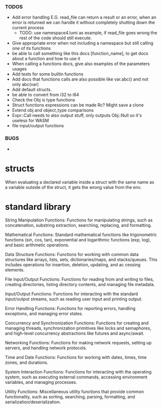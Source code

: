 ### TODOS
* Add error handling E.G. read_file can return a result or an error, when an error is returned we can handle it without completely shutting down the current process
    - TODO: use namespace4.lumi as example, if read_file goes wrong the rest of the code should still execute.
* Give appropriate error when not including a namespace but still calling one of its functions
* be able to call something like this docs [function_name], to get docs about a function and how to use it
* When calling a functions docs, give also examples of the parameters usages
* Add tests for some builtin functions
* Add docs that functions calls are also possible like var.abc() and not only abc(var)
* Add default structs.
* be able to convert from i32 to i64
* Check the Obj is type functions
* Struct functions expressions can be made Rc<LumiExpr>? Might save a clone
* Extend obj and object_type comparisons
* Expr::Call needs to also output stuff, only outputs Obj::Null so it's useless for WASM
* file input/output functions

### BUGS
* 

# structs
When evaluating a declared variable inside a struct with the same name as a variable outside of the struct, it gets the wrong value from the env.

# standard library
String Manipulation Functions: Functions for manipulating strings, such as concatenation, substring extraction, searching, replacing, and formatting.

Mathematical Functions: Standard mathematical functions like trigonometric functions (sin, cos, tan), exponential and logarithmic functions (exp, log), and basic arithmetic operations.

Data Structure Functions: Functions for working with common data structures like arrays, lists, sets, dictionaries/maps, and stacks/queues. This includes operations for insertion, deletion, updating, and ac  cessing elements.

File Input/Output Functions: Functions for reading from and writing to files, creating directories, listing directory contents, and managing file metadata.

Input/Output Functions: Functions for interacting with the standard input/output streams, such as reading user input and printing output.

Error Handling Functions: Functions for reporting errors, handling exceptions, and managing error states.

Concurrency and Synchronization Functions: Functions for creating and managing threads, synchronization primitives like locks and semaphores, and high-level concurrency abstractions like futures and async/await.

Networking Functions: Functions for making network requests, setting up servers, and handling network protocols.

Time and Date Functions: Functions for working with dates, times, time zones, and durations.

System Interaction Functions: Functions for interacting with the operating system, such as executing external commands, accessing environment variables, and managing processes.

Utility Functions: Miscellaneous utility functions that provide common functionality, such as sorting, searching, parsing, formatting, and serialization/deserialization.